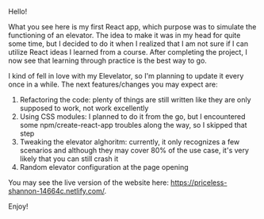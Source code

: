 Hello! 

What you see here is my first React app, which purpose was to simulate the functioning of an elevator. The idea to make it was in my head for quite some time, but I decided to do it when I realized that I am not sure if I can utilize React ideas I learned from a course. After completing the project, I now see that learning through practice is the best way to go. 

I kind of fell in love with my Elevelator, so I'm planning to update it every once in a while. The next features/changes you may expect are: 

1. Refactoring the code: plenty of things are still written like they are only supposed to work, not work excellently
2. Using CSS modules: I planned to do it from the go, but I encountered some npm/create-react-app troubles along the way, so I skipped that step
3. Tweaking the elevator alghoritm: currently, it only recognizes a few scenarios and although they may cover 80% of the use case, it's very likely that you can still crash it
4. Random elevator configuration at the page opening

You may see the live version of the website here: https://priceless-shannon-14664c.netlify.com/.

Enjoy!
